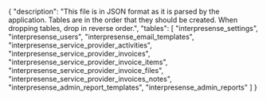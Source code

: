 {
    "description": "This file is in JSON format as it is parsed by the application. Tables are in the order that they should be created. When dropping tables, drop in reverse order.",
    "tables": [
        "interpresense_settings",
        "interpresense_users",
        "interpresense_email_templates",
        "interpresense_service_provider_activities",
        "interpresense_service_provider_invoices",
        "interpresense_service_provider_invoice_items",
        "interpresense_service_provider_invoice_files",
        "interpresense_service_provider_invoices_notes",
        "interpresense_admin_report_templates",
        "interpresense_admin_reports"
    ]
}